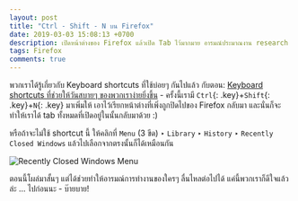 ```yaml
---
layout: post
title: "Ctrl - Shift - N บน Firefox"
date: 2019-03-03 15:08:13 +0700
description: เปิดหน้าต่างของ Firefox แล้วเปิด Tab ไว้มากมาย อารมณ์ประมาณงาน research ข้อมูลกำลัง flow ได้ที่ - แต่นี่ดันเผลอไปกดปิดทุกอย่างไป ทำยังไงได้? ... I need help!
tags: Firefox
comments: true
---
```

พวกเราได้รู้เกี่ยวกับ Keyboard shortcuts ที่ใช้บ่อยๆ กันไปแล้ว กับตอน: [Keyboard shortcuts ที่ช่วยให้วันสบายๆ ของพวกเราง่ายยิ่งขึ้น](https://sdeehub.github.io/cpe/2018/09/recommended-keyboard-shortcuts) - ครั้งนี้เรามี `Ctrl`{: .key}+`Shift`{: .key}+`N`{: .key} มาเพิ่มให้ เอาไว้เรียกหน้าต่างที่เพิ่งถูกปิดไปของ Firefox กลับมา และนั่นก็จะทำให้เราได้ tab ทั้งหมดที่เปิดอยู่ในนั้นกลับมาด้วย :)

หรือถ้าจะไม่ใช้ shortcut นี้ ให้คลิกที่ `Menu` (3 ขีด) ‣ `Library` ‣ `History` ‣ `Recently Closed Windows` แล้วไปเลือกจากตรงนั้นก็ได้เหมือนกัน

![Recently Closed Windows Menu](https://res.cloudinary.com/sdees-reallife/image/upload/c_scale,w_600/v1551601458/Screenshot_from_2019-03-03_15-23-16.png)

ตอนนี้โผล่มาสั้นๆ แต่ได้ช่วยทำให้อารมณ์การทำงานของใครๆ ลื่นไหลต่อไปได้ แค่นี้พวกเราก็ดีใจแล้วล่ะ ... ไปก่อนนะ - บ๊ายบาย!
